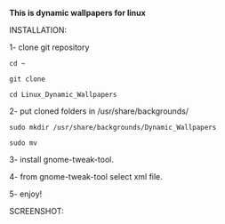 <Text>

<b>This is dynamic wallpapers for linux</b>

INSTALLATION:


1- clone git repository

<code>cd ~</code>

<code>git clone</code>

<code>cd Linux_Dynamic_Wallpapers</code>

2- put cloned folders in /usr/share/backgrounds/

<code>sudo mkdir /usr/share/backgrounds/Dynamic_Wallpapers</code>

<code>sudo mv</code>

3- install gnome-tweak-tool.

4- from gnome-tweak-tool select xml file. 

5- enjoy!

SCREENSHOT:
</Text>

